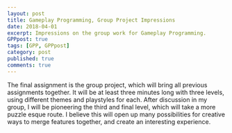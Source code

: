 ```yaml
---
layout: post
title: Gameplay Programming, Group Project Impressions
date: 2018-04-01
excerpt: Impressions on the group work for Gameplay Programming.
GPPpost: true
tags: [GPP, GPPpost]
category: post
published: true
comments: true
---
```

The final assignment is the group project, which will bring all previous assignments together. It will be at least three minutes long with three levels, using different themes and playstyles for each. After discussion in my group, I will be pioneering the third and final level, which will take a more puzzle esque route. I believe this will open up many possibilities for creative ways to merge features together, and create an interesting experience.